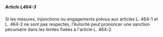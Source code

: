##### Article L464-3

Si les mesures, injonctions ou engagements prévus aux articles L. 464-1 et L. 464-2 ne sont pas respectés, l'Autorité peut prononcer une sanction pécuniaire dans les limites fixées à l'article L. 464-2.

